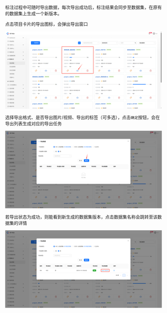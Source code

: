 标注过程中可随时导出数据，每次导出成功后，标注结果会同步至数据集，在原有的数据集上生成一个新版本。



点击项目卡片的导出图标，会弹出导出窗口

![](images/数据导出/image.png)



选择导出格式、是否导出图片/视频、导出的标签（可多选），点击`确定`按钮，会在导出列表生成对应的导出任务

![](images/数据导出/image-1.png)



若导出状态为成功，则能看到新生成的数据集版本，点击数据集名称会跳转至该数据集的详情

![](images/数据导出/image-2.png)

